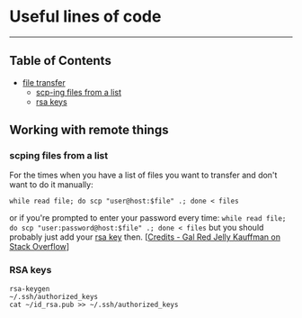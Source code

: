 # Useful lines of code
---
## Table of Contents
- [file transfer](#working-with-remote-things)
	- [scp-ing files from a list](#scping-files-from-a-list)
	- [rsa keys](#rsa-keys)

## Working with remote things
### scping files from a list
For the times when you have a list of files you want to transfer and don't want to do it manually:
```
while read file; do scp "user@host:$file" .; done < files
```
or if you're prompted to enter your password every time: `while read file; do scp "user:password@host:$file" .; done < files` but you should probably just add your [rsa key](#rsa-keys) then.
[[Credits - Gal Red Jelly Kauffman on Stack Overflow](https://stackoverflow.com/questions/26454654/ssh-scp-files-from-a-list)]

### RSA keys
```
rsa-keygen
~/.ssh/authorized_keys
cat ~/id_rsa.pub >> ~/.ssh/authorized_keys
```
